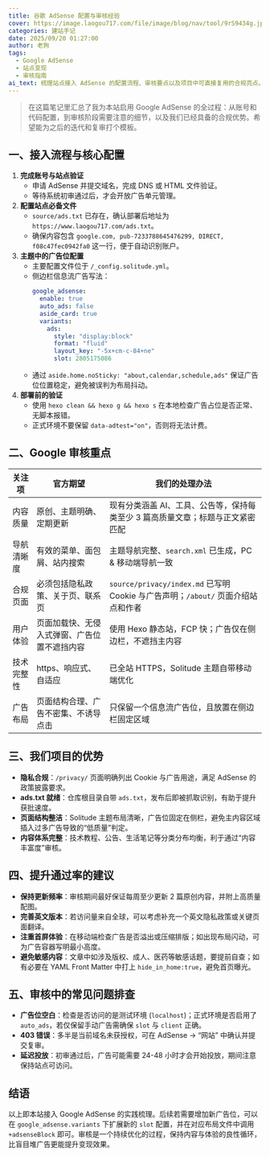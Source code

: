 ```yaml
---
title: 谷歌 AdSense 配置与审核经验
cover: https://image.laogou717.com/file/image/blog/nav/tool/9rS9434g.jpg
categories: 建站手记
date: 2025/09/20 01:27:00
author: 老狗
tags:
  - Google AdSense
  - 站点变现
  - 审核指南
ai_text: 梳理站点接入 AdSense 的配置流程、审核要点以及项目中可直接复用的合规亮点。
---
```


> 在这篇笔记里汇总了我为本站启用 Google AdSense 的全过程：从账号和代码配置，到审核阶段需要注意的细节，以及我们已经具备的合规优势。希望能为之后的迭代和复审打个模板。

## 一、接入流程与核心配置

1. **完成账号与站点验证**  
   - 申请 AdSense 并提交域名，完成 DNS 或 HTML 文件验证。  
   - 等待系统初审通过后，才会开放广告单元管理。
2. **配置站点必备文件**  
   - `source/ads.txt` 已存在，确认部署后地址为 `https://www.laogou717.com/ads.txt`。  
   - 确保内容包含 `google.com, pub-7233788645476299, DIRECT, f08c47fec0942fa0` 这一行，便于自动识别账户。
3. **主题中的广告位配置**  
   - 主要配置文件位于 `/_config.solitude.yml`。  
   - 侧边栏信息流广告写法：
     ```yaml
     google_adsense:
       enable: true
       auto_ads: false
       aside_card: true
       variants:
         ads:
           style: "display:block"
           format: "fluid"
           layout_key: "-5x+cm-c-84+ne"
           slot: 2805175086
     ```
   - 通过 `aside.home.noSticky: "about,calendar,schedule,ads"` 保证广告位位置稳定，避免被误判为布局抖动。
4. **部署前的验证**  
   - 使用 `hexo clean && hexo g && hexo s` 在本地检查广告占位是否正常、无脚本报错。  
   - 正式环境不要保留 `data-adtest="on"`，否则将无法计费。

## 二、Google 审核重点

| 关注项 | 官方期望 | 我们的处理办法 |
| ------ | -------- | -------------- |
| 内容质量 | 原创、主题明确、定期更新 | 现有分类涵盖 AI、工具、公告等，保持每类至少 3 篇高质量文章；标题与正文紧密匹配 |
| 导航清晰度 | 有效的菜单、面包屑、站内搜索 | 主题导航完整、`search.xml` 已生成，PC & 移动端导航一致 |
| 合规页面 | 必须包括隐私政策、关于页、联系页 | `source/privacy/index.md` 已写明 Cookie 与广告声明；`/about/` 页面介绍站点和作者 |
| 用户体验 | 页面加载快、无侵入式弹窗、广告位置不遮挡内容 | 使用 Hexo 静态站，FCP 快；广告仅在侧边栏，不遮挡主内容 |
| 技术完整性 | https、响应式、自适应 | 已全站 HTTPS，Solitude 主题自带移动端优化 |
| 广告布局 | 页面结构合理、广告不密集、不诱导点击 | 只保留一个信息流广告位，且放置在侧边栏固定区域 |

## 三、我们项目的优势

- **隐私合规**：`/privacy/` 页面明确列出 Cookie 与广告用途，满足 AdSense 的政策披露要求。  
- **ads.txt 就绪**：仓库根目录自带 `ads.txt`，发布后即被抓取识别，有助于提升获批速度。  
- **页面结构整洁**：Solitude 主题布局清晰，广告位固定在侧栏，避免主内容区域插入过多广告导致的“低质量”判定。  
- **内容体系完整**：技术教程、公告、生活笔记等分类分布均衡，利于通过“内容丰富度”审核。

## 四、提升通过率的建议

- **保持更新频率**：审核期间最好保证每周至少更新 2 篇原创内容，并附上高质量配图。  
- **完善英文版本**：若访问量来自全球，可以考虑补充一个英文隐私政策或关键页面翻译。  
- **注重首屏体验**：在移动端检查广告是否溢出或压缩排版；如出现布局闪动，可为广告容器写明最小高度。  
- **避免敏感内容**：文章中如涉及版权、成人、医药等敏感话题，要提前自查；如有必要在 YAML Front Matter 中打上 `hide_in_home:true`，避免首页曝光。

## 五、审核中的常见问题排查

- **广告位空白**：检查是否访问的是测试环境 (`localhost`)；正式环境是否启用了 `auto_ads`，若仅保留手动广告需确保 `slot` 与 `client` 正确。  
- **403 错误**：多半是当前域名未获授权，可在 AdSense → “网站” 中确认并提交复审。  
- **延迟投放**：初审通过后，广告可能需要 24-48 小时才会开始投放，期间注意保持站点可访问。

## 结语

以上即本站接入 Google AdSense 的实践梳理。后续若需要增加新广告位，可以在 `google_adsense.variants` 下扩展新的 `slot` 配置，并在对应布局文件中调用 `+adsenseBlock` 即可。审核是一个持续优化的过程，保持内容与体验的良性循环，比盲目堆广告更能提升变现效果。
